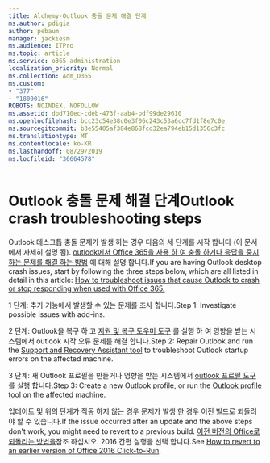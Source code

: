 ```yaml
---
title: Alchemy-Outlook 충돌 문제 해결 단계
ms.author: pdigia
author: pebaum
manager: jackiesm
ms.audience: ITPro
ms.topic: article
ms.service: o365-administration
localization_priority: Normal
ms.collection: Adm_O365
ms.custom:
- "377"
- "1800016"
ROBOTS: NOINDEX, NOFOLLOW
ms.assetid: dbd710ec-cdeb-473f-aab4-bdf99de29610
ms.openlocfilehash: bcc23c54e38c0e3f06c243c53a6cc7fd1f8e7c0e
ms.sourcegitcommit: b3e55405af384e868fcd32ea794eb15d1356c3fc
ms.translationtype: MT
ms.contentlocale: ko-KR
ms.lasthandoff: 08/29/2019
ms.locfileid: "36664578"
---
```

# <a name="outlook-crash-troubleshooting-steps"></a><span data-ttu-id="3db42-102">Outlook 충돌 문제 해결 단계</span><span class="sxs-lookup"><span data-stu-id="3db42-102">Outlook crash troubleshooting steps</span></span>

<span data-ttu-id="3db42-103">Outlook 데스크톱 충돌 문제가 발생 하는 경우 다음의 세 단계를 시작 합니다 (이 문서에서 자세히 설명 됨). [outlook에서 Office 365을 사용 하 여 충돌 하거나 응답을 중지 하는 문제를 해결 하는 방법](https://support.microsoft.com/help/2413813/how-to-troubleshoot-issues-that-cause-outlook-to-crash-or-hang-when-us) 에 대해 설명 합니다.</span><span class="sxs-lookup"><span data-stu-id="3db42-103">If you are having Outlook desktop crash issues, start by following the three steps below, which are all listed in detail in this article: [How to troubleshoot issues that cause Outlook to crash or stop responding when used with Office 365.](https://support.microsoft.com/help/2413813/how-to-troubleshoot-issues-that-cause-outlook-to-crash-or-hang-when-us)</span></span>
  
<span data-ttu-id="3db42-104">1 단계: 추가 기능에서 발생할 수 있는 문제를 조사 합니다.</span><span class="sxs-lookup"><span data-stu-id="3db42-104">Step 1: Investigate possible issues with add-ins.</span></span>
  
<span data-ttu-id="3db42-105">2 단계: Outlook을 복구 하 고 [지원 및 복구 도우미 도구](https://aka.ms/SaRA-OutlookWontStart) 를 실행 하 여 영향을 받는 시스템에서 outlook 시작 오류 문제를 해결 합니다.</span><span class="sxs-lookup"><span data-stu-id="3db42-105">Step 2: Repair Outlook and run the [Support and Recovery Assistant tool](https://aka.ms/SaRA-OutlookWontStart) to troubleshoot Outlook startup errors on the affected machine.</span></span>
  
<span data-ttu-id="3db42-106">3 단계: 새 Outlook 프로필을 만들거나 영향을 받는 시스템에서 [outlook 프로필 도구](https://aka.ms/SaRA-OutlookSetupProfile) 를 실행 합니다.</span><span class="sxs-lookup"><span data-stu-id="3db42-106">Step 3: Create a new Outlook profile, or run the [Outlook profile tool](https://aka.ms/SaRA-OutlookSetupProfile) on the affected machine.</span></span>
  
<span data-ttu-id="3db42-107">업데이트 및 위의 단계가 작동 하지 않는 경우 문제가 발생 한 경우 이전 빌드로 되돌려야 할 수 있습니다.</span><span class="sxs-lookup"><span data-stu-id="3db42-107">If the issue occurred after an update and the above steps don't work, you might need to revert to a previous build.</span></span> <span data-ttu-id="3db42-108">[이전 버전의 Office로 되돌리는 방법을](https://support.microsoft.com/help/2770432)참조 하십시오. 2016 간편 실행을 선택 합니다.</span><span class="sxs-lookup"><span data-stu-id="3db42-108">See [How to revert to an earlier version of Office 2016 Click-to-Run](https://support.microsoft.com/help/2770432).</span></span>
  